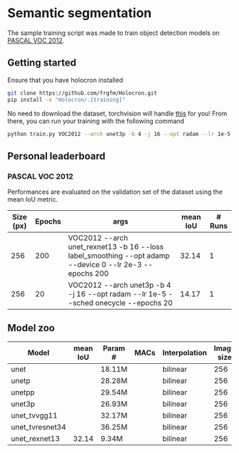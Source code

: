 # Semantic segmentation

The sample training script was made to train object detection models on [PASCAL VOC 2012](http://host.robots.ox.ac.uk/pascal/VOC/voc2012/).

## Getting started

Ensure that you have holocron installed

```bash
git clone https://github.com/frgfm/Holocron.git
pip install -e "Holocron/.[training]"
```

No need to download the dataset, torchvision will handle [this](https://pytorch.org/docs/stable/torchvision/datasets.html#torchvision.datasets.VOCSegmentation) for you! From there, you can run your training with the following command

```bash
python train.py VOC2012 --arch unet3p -b 4 -j 16 --opt radam --lr 1e-5 --sched onecycle --epochs 20
```



## Personal leaderboard

### PASCAL VOC 2012

Performances are evaluated on the validation set of the dataset using the mean IoU metric.

| Size (px) | Epochs | args                                                         | mean IoU | # Runs |
| --------- | ------ | ------------------------------------------------------------ | -------- | ------ |
| 256       | 200    | VOC2012 --arch unet_rexnet13 -b 16 --loss label_smoothing --opt adamp --device 0 --lr 2e-3 --epochs 200 | 32.14    | 1      |
| 256       | 20     | VOC2012 --arch unet3p -b 4 -j 16 --opt radam --lr 1e-5 --sched onecycle --epochs 20 | 14.17    | 1      |



## Model zoo

| Model         | mean IoU | Param # | MACs | Interpolation | Image size |
| ------------- | -------- | ------- | ---- | ------------- | ---------- |
| unet          |          | 18.11M |      | bilinear      | 256        |
| unetp         |          | 28.28M  |      | bilinear      | 256        |
| unetpp        |          | 29.54M  |      | bilinear      | 256        |
| unet3p        |          | 26.93M  |      | bilinear      | 256    |
| unet_tvvgg11  |          | 32.17M |      | bilinear      | 256        |
| unet_tvresnet34 |     | 36.25M |      | bilinear      | 256        |
| unet_rexnet13 | 32.14    | 9.34M |      | bilinear      | 256        |
